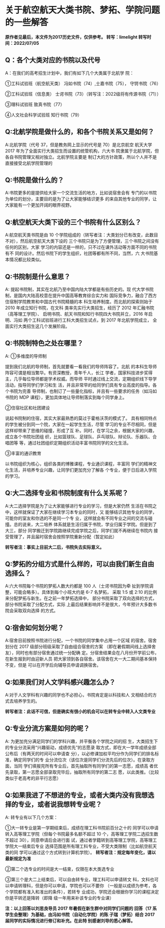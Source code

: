 # 关于航空航天大类书院、梦拓、学院问题的一些解答

**原作者见最后，本文件为2017历史文件，仅供参考。 转写：limelight 转写时间：2022/07/05**

## Q：各个大类对应的书院以及代号
A：在我们的高考招生计划中，我们有如下几个大类属于北航学
院：

①工科试验班（航空航天类） 冯如书院（74）,士嘉书院（75），
守锷书院（76）

②工科试验班（信息类） 士谔书院（73）（转写注：2022级将有传源书院（71））

③理科试验班 致真书院（77）

④人文社会科学试验班 知行书院（79）

## Q:北航学院是做什么的，和各个书院关系又是如何？

A:北航学院（代号 37，但是教务网上显示的代号是 70）是北京航空
航天大学 2017 年为了全面实行大类招生而设置的统管机构，六大书
院隶属于北航学院，但各自书院管理又相对独立。北航学院主要是
制订大的方针政策，所以个人并不是直接接受北航学院管理的

## Q:书院是做什么的？
A:书院更多的是提供给大家一个交流生活的地方，比如说宿舍会有
专门的以书院为单位的划分，主要目的是为了让大家能够结识更多
的来自其他专业的同学，让大家能有一个更加开阔的眼界视野。

## Q:航空航天大类下设的三个书院有什么区别么？
A:航空航天类书院是由 10 个学院组成的（转写者注：大类划分已有改变，此数目不对），然后航空航天大类下设的
三个书院只是为了方便管理，三个书院之间没有任何的区别，大家
学习的内容还是一样的，只不过在课外活动等方面不同的书院有不
同的设计。然后书院下的学生组织，社团等都有所不同，当然，六
大书院基本情况都比较类似。

## Q:书院制是什么意思？
A: 提起书院制，其实在北航乃至中国内陆大学都是有些历史的。现
代大学书院制，是国内大陆高校意在提升中国高等教育综合实力和
国际竞争力，融合了西方住宿制学院教育和中国古代书院精髓的本
科生培养制度。而北航的探索则始于 2010 年成立知行书院，在文科
类率先实行大类招生，经历了 2012 年汇融书院（高等理工学院）、
启明书院、航天书院和知行书院四大书院并立，2016 年启明、冯如
两个工科试验班进行工科大类招生试点，到 2017 年北航学院成立，
全面实行大类招生这几个发展阶段。

## Q:书院制特色之处在哪里？
A: ①多维度的导师制

提到我们北航的导师制，首先就要看一看我们的导师阵容了。北航
的本科生导师阵容可谓是相当繁华。有资深教授，青年千人，长江
学者，国家科技进步奖得主，几乎每位导师都是学术权威。而导师
平时通过线上交流，定期组织线下导学活动，指导同学们学习和生
活，并且非常早的给同学们具有专业高度的指导。各个书院为完善
导师制，也制订了一些量化指标，并且有一些要求的任务（如冯如
书院的 MDP 课程），更加具体地让导师制落实到每个同学身上。

②住宿社区和社团建设

说起书院制的住宿，其实大家最熟悉的莫过于霍格沃茨的模式了。
具有相同特点的学生被分到同一个院，大家在一起学生生活，尽管
学习的专业不尽相同，但是这样却带来了思维的碰撞，形成了互
补。同时，在学习之余，根据大家的兴趣，成立各个书院社团组
织，比如篮球队、足球队、乒乓球队、辩论队、乐器队、合唱团等
等，通过社团组织定期组织活动丰富书院同学的文化生活。

③丰富的通识教育

以书院组织为核心，组织各类的博雅课程，专业通识课程，丰富同
学们的精神文化生活，并培养专业兴趣，让同学们更加充分了解各
个专业，便于日后进入学院的学习。

## Q:大二选择专业和书院制度有什么关系呢？
A:大二选择学院是为了让大家能够进行专业的学习，但是大家仍然
生活在书院之中，这样就保证了大家在继续学习本专业的同时，又
能够结识其他专业的同学，可能你的室友和你选的不是同一个专
业，这样就会有不同专业之间的交流与碰撞。总的说来，大二培养
体系就是生活归属于书院，学业归属于学院。但是到了大三，部分
同学搬迁到学院路继续完成学院之后，同学们就不再继续在书院内
接受管理了，并且届时宿舍会按照学院重新分配（暂定如此）

**转写者注：事实上目前大二后，书院失去实际意义。**

## Q:梦拓的分组方式是什么样的，可以由我们新生自由选择么？
A:六大书院每个书院的梦拓人数大约都是 100 人（士谔书院因为牵
扯到学院调整，可能会略多）。具体到每个小班大约是 6-7 名梦拓，
采取 1:5 或 2:10 的比例来分配梦拓与新生。在之前一年梦拓选择中，
部分书院采取了双向选择的方式，部分书院采取了分配方式，实际
上最后结果影响并不是很大，今年预计大多数书院会采取双向选择
的方式。

## Q:宿舍如何划分呢？
A:宿舍目前按照书院进行分配，一个书院的同学集中占用一个区域
的宿舍。宿舍划分在 2017 级部分班级采取了自由组合宿舍的方案
（即在暑假期间线上选择舍友），同时也有部分宿舍通过统一分配确
定。分宿舍结果会在八月份开学前公布，在新生报到时由迎新人员
把大家领到各自宿舍。该宿舍在大一大二期间基本保持不变，但是
可以在开学后向辅导员申请调换宿舍。 

## Q:如果我们对人文学科感兴趣怎么办？
A:对于人文学科有兴趣的同学也不必担心，书院肯定是以科技和人
文相结合的方式去培养学生的。

**转写者注：此话不可信，但是确实有很小的机会可以在转专业中转入人文类专业**

## Q:专业分流方案是如何的呢？
A: 为更加充分满足同学们的学科兴趣，并平衡各个学院之间的招
生，大类招生下的专业分流采用“兴趣驱动，成绩优先”的志愿录
取方式，即在大一学年成绩全部公布后（有两天的时间可以申请查
分），以必修课加权平均分作为同学们的排名标准，确定同学们的专
业分流位次（该位次是同学们分流先后的位次）。在录取方面，当同
学们填报完所有专业后，首先抽取所有同学们的第一志愿，成绩高
者优先录取，第一志愿全部录取完毕后，抽取所有同学的第二志
愿，以此类推。（比较类似于老高考的非平行志愿）
## Q:如果我进了不想进的专业，或者大类内没有我想选择的专业，或者说我想转专业呢？

A: 转专业有以下几个方案： 

①大一转专业是第一学期结束后，成绩在理工科书院前百分之十的
同学可以申请转入高等理工学院（但每个书院最多名额不超过 10 个，高等理工学院二选招生数不超过 30），同意申请后会进行面
试，通过者学籍转到高等理工学院，高等理工学院大一结束后专业
选择范围是所有理工科专业，不受大类限制（比如航空航天类的同
学可以通过这个方式转到计算机学院）。 **转写者注：规定每年变化，请以最新规定为准**

②第二个选专业的时间是大一结束，仅限在本大类选专业

③第三个是大二上结束后，可以自由转专业，理工科可以申请转文
科，文科也可以申请转理科，但是你可以申请，学院也可以不要你
（一般是以成绩为参考，各个学院都有准入和准出的条件），若转专
业成功，学院还会根据你学习的课程决定你是平转还是降转（即降
级一年用来补该专业的专业课）

**注：以上回答以刘思良导员 2017 年暑假在新生群中对同学们问题的
回答（17 系学生会整理）为基础，由冯如书院（自动化学院）的陈
子瑞（梦拓）结合 2017 届同学的实际情况进行修订和补充。在此特
别感谢刘导的悉心解答。**